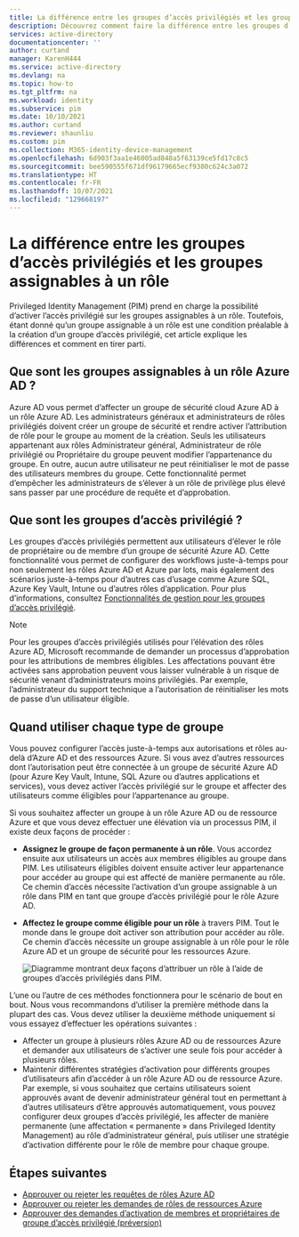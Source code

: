 ```yaml
---
title: La différence entre les groupes d’accès privilégiés et les groupes assignables à un rôle - Azure AD | Microsoft Docs
description: Découvrez comment faire la différence entre les groupes d’accès privilégiés et les groupes assignables à un rôle dans Azure AD Privileged Identity Management (PIM).
services: active-directory
documentationcenter: ''
author: curtand
manager: KarenH444
ms.service: active-directory
ms.devlang: na
ms.topic: how-to
ms.tgt_pltfrm: na
ms.workload: identity
ms.subservice: pim
ms.date: 10/10/2021
ms.author: curtand
ms.reviewer: shaunliu
ms.custom: pim
ms.collection: M365-identity-device-management
ms.openlocfilehash: 6d903f3aa1e46005ad848a5f63139ce5fd17c8c5
ms.sourcegitcommit: bee590555f671df96179665ecf9380c624c3a072
ms.translationtype: HT
ms.contentlocale: fr-FR
ms.lasthandoff: 10/07/2021
ms.locfileid: "129668197"
---
```

# <a name="whats-the-difference-between-privileged-access-groups-and-role-assignable-groups"></a>La différence entre les groupes d’accès privilégiés et les groupes assignables à un rôle

Privileged Identity Management (PIM) prend en charge la possibilité d’activer l’accès privilégié sur les groupes assignables à un rôle. Toutefois, étant donné qu’un groupe assignable à un rôle est une condition préalable à la création d’un groupe d’accès privilégié, cet article explique les différences et comment en tirer parti.

## <a name="what-are-azure-ad-role-assignable-groups"></a>Que sont les groupes assignables à un rôle Azure AD ?

Azure AD vous permet d’affecter un groupe de sécurité cloud Azure AD à un rôle Azure AD. Les administrateurs généraux et administrateurs de rôles privilégiés doivent créer un groupe de sécurité et rendre activer l’attribution de rôle pour le groupe au moment de la création. Seuls les utilisateurs appartenant aux rôles Administrateur général, Administrateur de rôle privilégié ou Propriétaire du groupe peuvent modifier l’appartenance du groupe. En outre, aucun autre utilisateur ne peut réinitialiser le mot de passe des utilisateurs membres du groupe. Cette fonctionnalité permet d’empêcher les administrateurs de s’élever à un rôle de privilège plus élevé sans passer par une procédure de requête et d’approbation.

## <a name="what-are-privileged-access-groups"></a>Que sont les groupes d’accès privilégié ?

Les groupes d’accès privilégiés permettent aux utilisateurs d’élever le rôle de propriétaire ou de membre d’un groupe de sécurité Azure AD. Cette fonctionnalité vous permet de configurer des workflows juste-à-temps pour non seulement les rôles Azure AD et Azure par lots, mais également des scénarios juste-à-temps pour d’autres cas d’usage comme Azure SQL, Azure Key Vault, Intune ou d’autres rôles d’application. Pour plus d’informations, consultez [Fonctionnalités de gestion pour les groupes d’accès privilégié](groups-features.md).

>[!Note]
>Pour les groupes d’accès privilégiés utilisés pour l’élévation des rôles Azure AD, Microsoft recommande de demander un processus d’approbation pour les attributions de membres éligibles. Les affectations pouvant être activées sans approbation peuvent vous laisser vulnérable à un risque de sécurité venant d’administrateurs moins privilégiés. Par exemple, l’administrateur du support technique a l’autorisation de réinitialiser les mots de passe d’un utilisateur éligible.

## <a name="when-to-use-each-type-of-group"></a>Quand utiliser chaque type de groupe

Vous pouvez configurer l’accès juste-à-temps aux autorisations et rôles au-delà d’Azure AD et des ressources Azure. Si vous avez d’autres ressources dont l’autorisation peut être connectée à un groupe de sécurité Azure AD (pour Azure Key Vault, Intune, SQL Azure ou d’autres applications et services), vous devez activer l’accès privilégié sur le groupe et affecter des utilisateurs comme éligibles pour l’appartenance au groupe.

Si vous souhaitez affecter un groupe à un rôle Azure AD ou de ressource Azure et que vous devez effectuer une élévation via un processus PIM, il existe deux façons de procéder :

- **Assignez le groupe de façon permanente à un rôle**. Vous accordez ensuite aux utilisateurs un accès aux membres éligibles au groupe dans PIM. Les utilisateurs éligibles doivent ensuite activer leur appartenance pour accéder au groupe qui est affecté de manière permanente au rôle. Ce chemin d’accès nécessite l’activation d’un groupe assignable à un rôle dans PIM en tant que groupe d’accès privilégié pour le rôle Azure AD.
- **Affectez le groupe comme éligible pour un rôle** à travers PIM. Tout le monde dans le groupe doit activer son attribution pour accéder au rôle. Ce chemin d’accès nécessite un groupe assignable à un rôle pour le rôle Azure AD et un groupe de sécurité pour les ressources Azure.

    ![Diagramme montrant deux façons d’attribuer un rôle à l’aide de groupes d’accès privilégiés dans PIM.](./media/concept-privileged-access-versus-role-assignable/concept-privileged-access.png)

L’une ou l’autre de ces méthodes fonctionnera pour le scénario de bout en bout. Nous vous recommandons d’utiliser la première méthode dans la plupart des cas. Vous devez utiliser la deuxième méthode uniquement si vous essayez d’effectuer les opérations suivantes :

- Affecter un groupe à plusieurs rôles Azure AD ou de ressources Azure et demander aux utilisateurs de s’activer une seule fois pour accéder à plusieurs rôles.
- Maintenir différentes stratégies d’activation pour différents groupes d’utilisateurs afin d’accéder à un rôle Azure AD ou de ressource Azure. Par exemple, si vous souhaitez que certains utilisateurs soient approuvés avant de devenir administrateur général tout en permettant à d’autres utilisateurs d’être approuvés automatiquement, vous pouvez configurer deux groupes d’accès privilégié, les affecter de manière permanente (une affectation « permanente » dans Privileged Identity Management) au rôle d’administrateur général, puis utiliser une stratégie d’activation différente pour le rôle de membre pour chaque groupe.

## <a name="next-steps"></a>Étapes suivantes

- [Approuver ou rejeter les requêtes de rôles Azure AD](azure-ad-pim-approval-workflow.md)
- [Approuver ou rejeter les demandes de rôles de ressources Azure](pim-resource-roles-approval-workflow.md)
- [Approuver des demandes d’activation de membres et propriétaires de groupe d’accès privilégié (préversion)](groups-approval-workflow.md)
